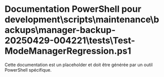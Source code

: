 # Documentation PowerShell pour development\scripts\maintenance\backups\manager-backup-20250429-004221\tests\Test-ModeManagerRegression.ps1

Cette documentation est un placeholder et doit être générée par un outil PowerShell spécifique.
